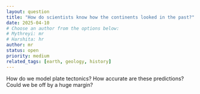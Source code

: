 ```yaml
---
layout: question
title: "How do scientists know how the continents looked in the past?"
date: 2025-04-10
# Choose an author from the options below:
# Mythreyi: mr
# Harshita: hr
author: mr
status: open
priority: medium
related_tags: [earth, geology, history]
---
```


How do we model plate tectonics? How accurate are these predictions?
Could we be off by a huge margin?
